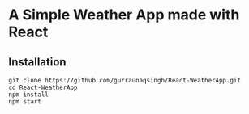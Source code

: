 # A Simple Weather App made with React

Installation
-----------

```
git clone https://github.com/gurraunaqsingh/React-WeatherApp.git
cd React-WeatherApp
npm install
npm start
```